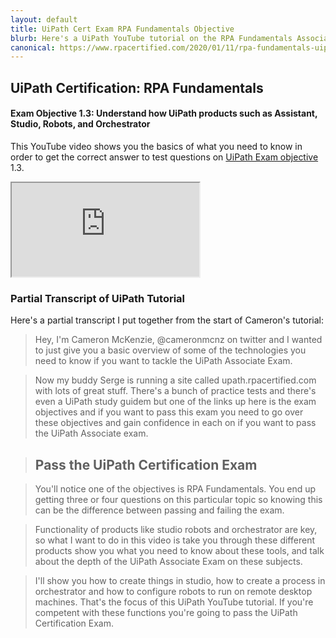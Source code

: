 ```yaml
---
layout: default
title: UiPath Cert Exam RPA Fundamentals Objective
blurb: Here's a UiPath YouTube tutorial on the RPA Fundamentals Associate Exam objective.
canonical: https://www.rpacertified.com/2020/01/11/rpa-fundamentals-uipath-cert-objective.html
---
```


## UiPath Certification: RPA Fundamentals
#### Exam Objective 1.3: Understand how UiPath products such as Assistant, Studio, Robots, and Orchestrator

This YouTube video shows you the basics of what you need to know in order to get the correct answer to test questions on <a href="https://www.rpacertified.com/associate-objectives.html">UiPath Exam objective</a> 1.3.
     
<div class="embed-responsive embed-responsive-16by9">
<iframe class="embed-responsive-item" src="https://www.youtube.com/embed/X2AGYqIy4kk"></iframe>
</div>

### Partial Transcript of UiPath Tutorial

Here's a partial transcript I put together from the start of Cameron's tutorial:

> Hey, I'm Cameron McKenzie,  @cameronmcnz on twitter and I wanted to just give you a basic overview of some of the technologies you need to know if you want to tackle the UiPath Associate Exam. 

> Now my buddy Serge is running a site called upath.rpacertified.com with lots of great stuff. There's a bunch of practice tests and there's even a UiPath study guidem but one of the links up here is the exam objectives and if you want to pass this exam you need to go over these objectives and gain confidence in each on if you want to pass the UiPath Associate exam. 

> ## Pass the UiPath Certification Exam

>  You'll notice one of the objectives is RPA Fundamentals. You end up getting three or four questions on this particular topic so knowing this can be the difference between passing and failing the exam.  

>  Functionality of products like studio robots and orchestrator are key, so what I want to do in this video is take you through these different products show you what you need to know about these tools, and talk about the depth of the UiPath Associate Exam on these subjects. 

>  I'll show you how to create things in studio, how to create a process in orchestrator and how to configure robots to run on remote desktop machines. That's the focus of this UiPath YouTube tutorial. If you're competent with these functions you're going to pass the UiPath Certification Exam.

